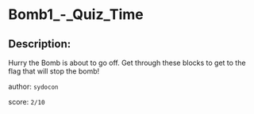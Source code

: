 
# Bomb1_-_Quiz_Time
## Description:
Hurry the Bomb is about to go off. Get through these blocks to get to the flag that will stop the bomb!

author: `sydocon`

score: `2/10`

